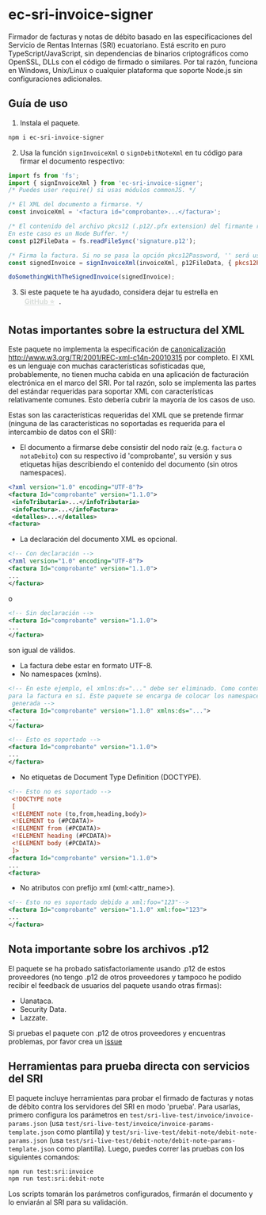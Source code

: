# ec-sri-invoice-signer
Firmador de facturas y notas de débito basado en las especificaciones del Servicio de Rentas Internas (SRI) ecuatoriano. Está escrito en puro TypeScript/JavaScript, sin dependencias de binarios criptográficos como OpenSSL, DLLs con el código de firmado o similares.
Por tal razón, funciona en Windows, Unix/Linux o cualquier plataforma que soporte Node.js sin configuraciones adicionales.

## Guía de uso

1. Instala el paquete.
  ```bash
  npm i ec-sri-invoice-signer
  ```
2. Usa la función `signInvoiceXml` o `signDebitNoteXml` en tu código para firmar el documento respectivo:
  ```js
  import fs from 'fs';
  import { signInvoiceXml } from 'ec-sri-invoice-signer';
  /* Puedes user require() si usas módulos commonJS. */

  /* El XML del documento a firmarse. */
  const invoiceXml = '<factura id="comprobante>...</factura>';

  /* El contenido del archivo pkcs12 (.p12/.pfx extension) del firmante representado como Node Buffer o string base64.
  En este caso es un Node Buffer. */
  const p12FileData = fs.readFileSync('signature.p12');

  /* Firma la factura. Si no se pasa la opción pkcs12Password, '' será usada como contraseña. */
  const signedInvoice = signInvoiceXml(invoiceXml, p12FileData, { pkcs12Password: 'thePKCS12FilePassword' });

  doSomethingWithTheSignedInvoice(signedInvoice);
  ```
3. Si este paquete te ha ayudado, considera dejar tu estrella en <a style="
    display: inline-block;
    color: #d9deda;
    width: fit-content;
    padding: 1px 9px;
    text-align: center;
    border-radius: 6px;
    font-weight: bold;"
    href="https://github.com/bryancalisto/ec-sri-invoice-signer">GitHub ⭐</a>.

 ## Notas importantes sobre la estructura del XML
 Este paquete no implementa la especificación de [canonicalización](https://en.wikipedia.org/wiki/Canonicalization) http://www.w3.org/TR/2001/REC-xml-c14n-20010315 por completo.
 El XML es un lenguaje con muchas características sofisticadas que, probablemente, no tienen mucha cabida en una aplicación de facturación electrónica en el marco del SRI.
 Por tal razón, solo se implementa las partes del estándar requeridas para soportar XML con características relativamente comunes. Esto debería cubrir la mayoría de los casos de uso.

 Estas son las características requeridas del XML que se pretende firmar (ninguna de las características no soportadas es requerida para el intercambio de datos con el SRI):
 - El documento a firmarse debe consistir del nodo raíz (e.g. `factura` o `notaDebito`) con su respectivo id 'comprobante', su versión y sus etiquetas hijas describiendo el contenido del documento (sin otros namespaces).
 ```xml
 <?xml version="1.0" encoding="UTF-8"?>
 <factura Id="comprobante" version="1.1.0">
  <infoTributaria>...</infoTributaria>
  <infoFactura>...</infoFactura>
  <detalles>...</detalles>
 <factura>
 ```
 - La declaración del documento XML es opcional.
 ```xml
 <!-- Con declaración -->
 <?xml version="1.0" encoding="UTF-8"?>
 <factura Id="comprobante" version="1.1.0">
 ...
 </factura>
 ```
 o
 ```xml
 <!-- Sin declaración -->
 <factura Id="comprobante" version="1.1.0">
 ...
 </factura>
 ```
 son igual de válidos.
 - La factura debe estar en formato UTF-8.
 - No namespaces (xmlns).
 ```xml
 <!-- En este ejemplo, el xmlns:ds="..." debe ser eliminado. Como contexto, ningún namespace es necesario
 para la factura en sí. Este paquete se encarga de colocar los namespaces necesarios en la firma digital
  generada -->
 <factura Id="comprobante" version="1.1.0" xmlns:ds="...">
 ...
 </factura>
 ```

 ```xml
 <!-- Esto es soportado -->
 <factura Id="comprobante" version="1.1.0">
 ...
 </factura>
 ```
 - No etiquetas de Document Type Definition (DOCTYPE).
 ```xml
 <!-- Esto no es soportado -->
  <!DOCTYPE note
  [
  <!ELEMENT note (to,from,heading,body)>
  <!ELEMENT to (#PCDATA)>
  <!ELEMENT from (#PCDATA)>
  <!ELEMENT heading (#PCDATA)>
  <!ELEMENT body (#PCDATA)>
  ]>
 <factura Id="comprobante" version="1.1.0">
 ...
 <factura>
 ```
 - No atributos con prefijo xml (xml:<attr_name>).
 ```xml
 <!-- Esto no es soportado debido a xml:foo="123"-->
 <factura Id="comprobante" version="1.1.0" xml:foo="123">
 ...
 </factura>
 ```

## Nota importante sobre los archivos .p12
El paquete se ha probado satisfactoriamente usando .p12 de estos proveedores (no tengo .p12 de otros proveedores y tampoco he podido recibir el feedback de usuarios del paquete usando otras firmas):
- Uanataca.
- Security Data.
- Lazzate.

Si pruebas el paquete con .p12 de otros proveedores y encuentras problemas, por favor crea un [issue](https://github.com/bryancalisto/ec-sri-invoice-signer/issues)


## Herramientas para prueba directa con servicios del SRI
El paquete incluye herramientas para probar el firmado de facturas y notas de débito contra los servidores del SRI en modo 'prueba'.
Para usarlas, primero configura los parámetros en `test/sri-live-test/invoice/invoice-params.json` (usa `test/sri-live-test/invoice/invoice-params-template.json` como plantilla) y `test/sri-live-test/debit-note/debit-note-params.json` (usa `test/sri-live-test/debit-note/debit-note-params-template.json` como plantilla).
Luego, puedes correr las pruebas con los siguientes comandos:

```bash
npm run test:sri:invoice
npm run test:sri:debit-note
```

Los scripts tomarán los parámetros configurados, firmarán el documento y lo enviarán al SRI para su validación.